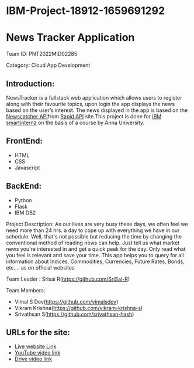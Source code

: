 # IBM-Project-18912-1659691292
# News Tracker Application

Team ID: PNT2022MID02285

Category: Cloud App Development

## Introduction:
NewsTracker is a fullstack web application which allows users to register along with their favourite topics, upon login the app displays the news based on the user’s interest. The news displayed in the app is based on the [Newscatcher API](https://rapidapi.com/newscatcher-api-newscatcher-api-default/api/newscatcher/)from [Rapid API](https://rapidapi.com/hub) site.This project is done for [IBM smartinternz](https://careereducation.smartinternz.com/) on the basis of a course by Anna University.

## FrontEnd:
- HTML
- CSS
- Javascript

## BackEnd:
- Python
- Flask
- IBM DB2

Project Description:
As our lives are very busy these days, we often feel we need more than 24 hrs. a day to cope up with everything we have in our schedule. Well, that's not possible but reducing the time by changing the conventional method of reading news can help. Just tell us what market news you're interested in and get a quick peek for the day. Only read what you feel is relevant and save your time. This app helps you to query for all information about Indices, Commodities, Currencies, Future Rates, Bonds, etc.… as on official websites

Team Leader : Srisai R(https://github.com/SriSai-R)

Team Members:
* Vimal S Dev(https://github.com/vimalsdev)
* Vikram Krishna(https://github.com/vikram-krishna-s)
* Srivathsan S(https://github.com/srivathsan-hash)

## URLs for the site:
- [Live website Link](http://159.122.178.79:30504/)
- [YouTube video link](https://youtu.be/laQ7uIoJf8Y)
- [Drive video link](https://drive.google.com/file/d/1NhH0HTQcYh8GhbnHlx-UbPhdAfyjchxz/view?usp=share_link)


